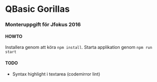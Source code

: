 # QBasic Gorillas
### Monteruppgift för Jfokus 2016

#### HOWTO
Installera genom att köra `npm install`.
Starta applikation genom `npm run start`

#### TODO
- Syntax highlight i textarea (codemirror lint)
